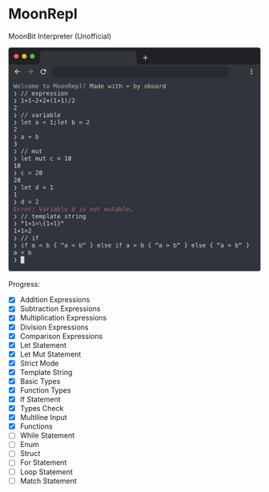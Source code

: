 # MoonRepl

MoonBit Interpreter (Unofficial)

![MoonRepl Preview Image](screenshots/1.png)

Progress:

- [x] Addition Expressions
- [x] Subtraction Expressions
- [x] Multiplication Expressions
- [x] Division Expressions
- [x] Comparison Expressions
- [x] Let Statement
- [x] Let Mut Statement
- [x] Strict Mode
- [x] Template String
- [x] Basic Types
- [x] Function Types
- [x] If Statement
- [x] Types Check
- [x] Multiline Input
- [x] Functions
- [ ] While Statement
- [ ] Enum
- [ ] Struct
- [ ] For Statement
- [ ] Loop Statement
- [ ] Match Statement